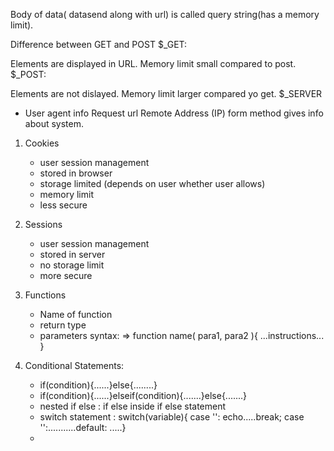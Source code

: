 Body of data( datasend along with url) is called query string(has a memory limit).

Difference between GET and POST $_GET:

Elements are displayed in URL.
Memory limit small compared to post.
$_POST:

Elements are not dislayed.
Memory limit larger compared yo get.
$_SERVER

- User agent info
    Request url
    Remote Address (IP)
    form method
    gives info about system.

1. Cookies
    - user session management
    - stored in browser
    - storage limited (depends on user whether user allows)
    - memory limit
    - less secure
2. Sessions
    - user session management
    - stored in server
    - no storage limit
    - more secure

3. Functions
    - Name of function
    - return type
    - parameters
    syntax: =>  function name( para1, para2 ){ ...instructions... }

4. Conditional Statements:
    - if(condition){......}else{........}
    - if(condition){......}elseif(condition){.......}else{.......}
    - nested if else : if else inside if else statement
    - switch statement : switch(variable){ case '': echo.....break; case '':...........default: .....}
    -   